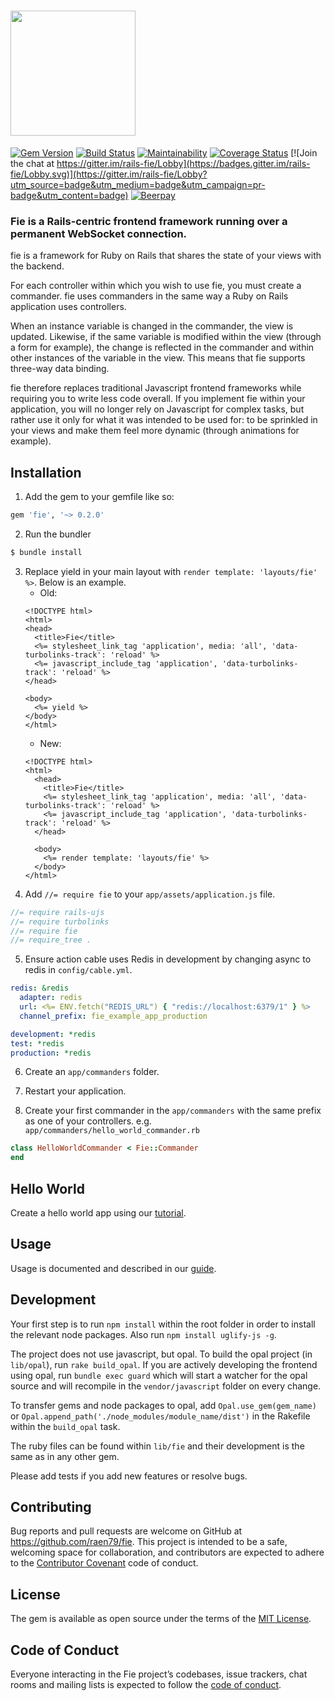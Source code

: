 # <a href="https://fie.eranpeer.co/" target="_blank"><img src="https://image.ibb.co/c0JaA8/github_fie.jpg" height="200" /></a>

[![Gem Version](https://badge.fury.io/rb/fie.svg)](https://badge.fury.io/rb/fie)
[![Build Status](https://travis-ci.org/raen79/fie.svg?branch=master)](https://travis-ci.org/raen79/fie)
[![Maintainability](https://api.codeclimate.com/v1/badges/68db9a94db4b3f028cec/maintainability)](https://codeclimate.com/github/raen79/fie/maintainability)
[![Coverage Status](https://coveralls.io/repos/github/raen79/fie/badge.svg?branch=master)](https://coveralls.io/github/raen79/fie?branch=master)
[![Join the chat at https://gitter.im/rails-fie/Lobby](https://badges.gitter.im/rails-fie/Lobby.svg)](https://gitter.im/rails-fie/Lobby?utm_source=badge&utm_medium=badge&utm_campaign=pr-badge&utm_content=badge)
[![Beerpay](https://beerpay.io/raen79/fie/badge.svg?style=beer-square)](https://beerpay.io/raen79/fie)

### Fie is a Rails-centric frontend framework running over a permanent WebSocket connection.

fie is a framework for Ruby on Rails that shares the state of your views with the backend.

For each controller within which you wish to use fie, you must create a commander. fie uses commanders in the same way a Ruby on Rails application uses controllers.

When an instance variable is changed in the commander, the view is updated. Likewise, if the same variable is modified within the view (through a form for example), the change is reflected in the commander and within other instances of the variable in the view. This means that fie supports three-way data binding.

fie therefore replaces traditional Javascript frontend frameworks while requiring you to write less code overall. If you implement fie within your application, you will no longer rely on Javascript for complex tasks, but rather use it only for what it was intended to be used for: to be sprinkled in your views and make them feel more dynamic (through animations for example).

## Installation

1. Add the gem to your gemfile like so:
```ruby
gem 'fie', '~> 0.2.0'
```
2. Run the bundler
```bash
$ bundle install
```
3. Replace yield in your main layout with `render template: 'layouts/fie' %>`. Below is an example.
    * Old:
    ```erb
    <!DOCTYPE html>
    <html>
    <head>
      <title>Fie</title>
      <%= stylesheet_link_tag 'application', media: 'all', 'data-turbolinks-track': 'reload' %>
      <%= javascript_include_tag 'application', 'data-turbolinks-track': 'reload' %>
    </head>

    <body>
      <%= yield %>
    </body>
    </html>
    ```
    * New:
    ```erb
    <!DOCTYPE html>
    <html>
      <head>
        <title>Fie</title>
        <%= stylesheet_link_tag 'application', media: 'all', 'data-turbolinks-track': 'reload' %>
        <%= javascript_include_tag 'application', 'data-turbolinks-track': 'reload' %>
      </head>

      <body>
        <%= render template: 'layouts/fie' %>
      </body>
    </html>
    ```
4. Add `//= require fie` to your `app/assets/application.js` file.
```javascript
//= require rails-ujs
//= require turbolinks
//= require fie
//= require_tree .
```

5. Ensure action cable uses Redis in development by changing async to redis in `config/cable.yml`.
```yaml
redis: &redis
  adapter: redis
  url: <%= ENV.fetch("REDIS_URL") { "redis://localhost:6379/1" } %>
  channel_prefix: fie_example_app_production

development: *redis
test: *redis
production: *redis
```

6. Create an `app/commanders` folder.

7. Restart your application.

8. Create your first commander in the `app/commanders` with the same prefix as one of your controllers. e.g. `app/commanders/hello_world_commander.rb`

```ruby
class HelloWorldCommander < Fie::Commander
end
```

## Hello World

Create a hello world app using our [tutorial](https://fie.eranpeer.co/start#hello-world).

## Usage

Usage is documented and described in our [guide](https://fie.eranpeer.co/guide).

## Development

Your first step is to run `npm install` within the root folder in order to install the relevant node packages. Also run `npm install uglify-js -g`.

The project does not use javascript, but opal. To build the opal project (in `lib/opal`), run `rake build_opal`. If you are actively developing the frontend using opal, run `bundle exec guard` which will start a watcher for the opal source and will recompile in the `vendor/javascript` folder on every change.

To transfer gems and node packages to opal, add `Opal.use_gem(gem_name)` or `Opal.append_path('./node_modules/module_name/dist')` in the Rakefile within the `build_opal` task.

The ruby files can be found within `lib/fie` and their development is the same as in any other gem.

Please add tests if you add new features or resolve bugs.

## Contributing

Bug reports and pull requests are welcome on GitHub at https://github.com/raen79/fie. This project is intended to be a safe, welcoming space for collaboration, and contributors are expected to adhere to the [Contributor Covenant](http://contributor-covenant.org) code of conduct.

## License

The gem is available as open source under the terms of the [MIT License](https://opensource.org/licenses/MIT).

## Code of Conduct

Everyone interacting in the Fie project’s codebases, issue trackers, chat rooms and mailing lists is expected to follow the [code of conduct](https://github.com/[USERNAME]/fie/blob/master/CODE_OF_CONDUCT.md). 
